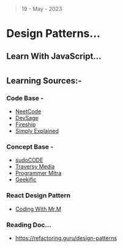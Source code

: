 > 19 - May - 2023

# Design Patterns...
## Learn With JavaScript...

#

## Learning Sources:-
### Code Base -
* [NeetCode](https://youtu.be/tAuRQs_d9F8)
* [DevSage](https://youtu.be/kuirGzhGhyw)
* [Fireship](https://youtu.be/tv-_1er1mWI)
* [Simply Explained](https://www.youtube.com/playlist?list=PLzvRQMJ9HDiSk1pnrKewLklYfCdu9Qjhy)
### Concept Base -
* [sudoCODE](https://youtube.com/playlist?list=PLTCrU9sGybuo3HIJUKusfhB_m7QucuDTQ) 
* [Traversy Media](https://youtu.be/FLmBqI3IKMA)
* [Programmer Mitra](https://youtube.com/playlist?list=PLwzO627zBnSD2sbolkpJhi7sp4dphcrDF)
* [Geekific](https://youtube.com/playlist?list=PLlsmxlJgn1HJpa28yHzkBmUY-Ty71ZUGc)

### React Design Pattern
* [Coding With Mr.M](https://youtu.be/Luw90ESdSwI)


### Reading Doc...

* https://refactoring.guru/design-patterns
